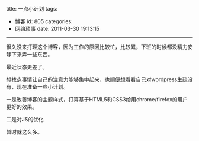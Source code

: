 title: 一点小计划
tags:
  - 博客
id: 805
categories:
  - 网络琐事
date: 2011-03-30 19:13:15
---

很久没来打理这个博客，因为工作的原因比较忙，比较累，下班的时候都没精力安静下来弄一些东西。

最近状态更差了。

想找点事情让自己的注意力能够集中起来，也顺便想看看自己对wordpress生疏没有，现在准备一些小计划。

一是改善博客的主题样式，打算基于HTML5和CSS3给用chrome/firefox的用户更好的效果。

二是对JS的优化

暂时就这么多。